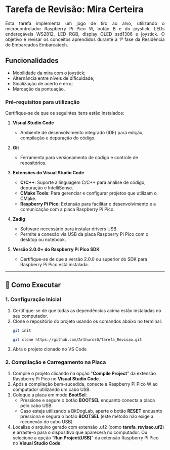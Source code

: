 # **Tarefa de Revisão: Mira Certeira**
<p align="justify"> Esta tarefa implementa um jogo de tiro ao alvo, utilizando o microcontrolador Raspberry Pi Pico W, botão B e do joystick, LEDs endereçáveis WS2812, LED RGB, display OLED ssd1306 e joystick. O objetivo é revisar os conceitos aprendidos durante a 1ª fase da Residência de Embarcados Embarcatech. </p>

## **Funcionalidades**
- Mobilidade da mira com o joystick;
- Alternância entre níveis de dificuldade;
- Sinalização de acerto e erro;
- Marcação da pontuação.

### **Pré-requisitos para utilização**
Certifique-se de que os seguintes itens estão instalados:

1. **Visual Studio Code**  
   - Ambiente de desenvolvimento integrado (IDE) para edição, compilação e depuração do código.

2. **Git**  
   - Ferramenta para versionamento de código e controle de repositórios.  

3. **Extensões do Visual Studio Code**  
   - **C/C++**: Suporte à linguagem C/C++ para análise de código, depuração e IntelliSense.  
   - **CMake Tools**: Para gerenciar e configurar projetos que utilizam o CMake.  
   - **Raspberry Pi Pico**: Extensão para facilitar o desenvolvimento e a comunicação com a placa Raspberry Pi Pico.  

4. **Zadig**  
   - Software necessário para instalar drivers USB.  
   - Permite a conexão via USB da placa Raspberry Pi Pico com o desktop ou notebook.  

5. **Versão 2.0.0+ do Raspberry Pi Pico SDK**  
   - Certifique-se de que a versão 2.0.0 ou superior do SDK para Raspberry Pi Pico está instalada.  
---
## 🚀 Como Executar

### **1. Configuração Inicial**
1. Certifique-se de que todas as dependências acima estão instaladas no seu computador.
2. Clone o repositório do projeto usando os comandos abaixo no terminal:  
   ```bash
   git init
   ```
   ```bash
   git clone https://github.com/Arthuros0/Tarefa_Revisao.git
   ```
3. Abra o projeto clonado no VS Code

### **2. Compilação e Carregamento na Placa**
1. Compile o projeto clicando na opção "**Compile Project**" da extensão Raspberry Pi Pico no **Visual Studio Code**.
2. Após a compilação bem-sucedida, conecte a Raspberry Pi Pico W ao computador utilizando um cabo USB.
3. Coloque a placa em modo **BootSel**:
   - Pressione e segure o botão **BOOTSEL** enquanto conecta a placa pelo cabo USB.
   - Caso esteja utilizando a BitDogLab, aperte o botão **RESET** enquanto pressiona e segura o botão **BOOTSEL** (este método não exige a reconexão do cabo USB)
4. Localize o arquivo gerado com extensão .uf2 (como **tarefa_revisao.uf2**) e arraste-o para o dispositivo que aparecerá no computador. Ou selecione a opção "**Run Project(USB)**" da extensão Raspberry Pi Pico no **Visual Studio Code**.
